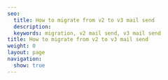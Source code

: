 ```yaml
---
seo:
  title: How to migrate from v2 to v3 mail send
  description:
  keywords: migration, v2 mail send, v3 mail send
title: How to migrate from v2 to v3 mail send
weight: 0
layout: page
navigation:
  show: true
---
```

